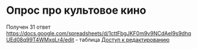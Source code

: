 # Опрос про культовое кино
Получен 31 ответ
https://docs.google.com/spreadsheets/d/1cttFbgJKF0m9v9NCdAeI9s9dhqUEd08q99T4WMxqLr4/edit - таблица
[Доступ к редактированию](https://docs.google.com/forms/d/1mxGH9af_44UegJGXW41aibdZMs0FHNE2vgB8DUqLssg/edit?usp=sharing)
